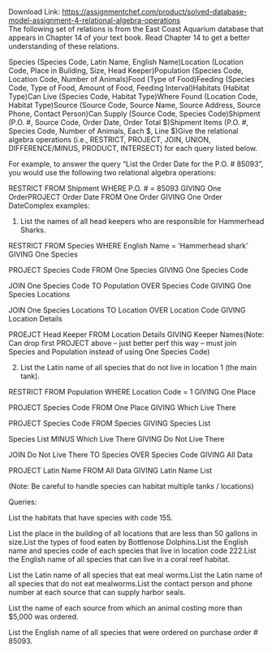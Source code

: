 Download Link: https://assignmentchef.com/product/solved-database-model-assignment-4-relational-algebra-operations
<br>
The following set of relations is from the East Coast Aquarium database that appears in Chapter 14 of your text book.  Read Chapter 14 to get a better understanding of these relations.

Species (Species Code, Latin Name, English Name)Location (Location Code, Place in Building, Size, Head Keeper)Population (Species Code, Location Code, Number of Animals)Food (Type of Food)Feeding (Species Code, Type of Food, Amount of Food, Feeding Interval)Habitats (Habitat Type)Can Live (Species Code, Habitat Type)Where Found (Location Code, Habitat Type)Source (Source Code, Source Name, Source Address, Source Phone, Contact Person)Can Supply (Source Code, Species Code)Shipment (P.O. #, Source Code, Order Date, Order Total $)Shipment Items (P.O. #, Species Code, Number of Animals, Each $, Line $)Give the relational algebra operations (i.e., RESTRICT, PROJECT, JOIN, UNION, DIFFERENCE/MINUS, PRODUCT, INTERSECT) for each query listed below.

For example, to answer the query “List the Order Date for the P.O. # 85093”, you would use the following two relational algebra operations:

RESTRICT FROM Shipment WHERE P.O. # = 85093 GIVING One OrderPROJECT Order Date FROM One Order GIVING One Order DateComplex examples:

1. List the names of all head keepers who are responsible for Hammerhead Sharks.

RESTRICT FROM Species WHERE English Name = ‘Hammerhead shark’ GIVING One Species

PROJECT Species Code FROM One Species GIVING One Species Code

JOIN One Species Code TO Population OVER Species Code GIVING One Species Locations

JOIN One Species Locations TO Location OVER Location Code GIVING Location Details

PROEJCT Head Keeper FROM Location Details GIVING Keeper Names(Note: Can drop first PROJECT above – just better perf this way – must join Species and Population instead of using One Species Code)

2. List the Latin name of all species that do not live in location 1 (the main tank).

RESTRICT FROM Population WHERE Location Code = 1 GIVING One Place

PROJECT Species Code FROM One Place GIVING Which Live There

PROJECT Species Code FROM Species GIVING Species List

Species List MINUS Which Live There GIVING Do Not Live There

JOIN Do Not Live There TO Species OVER Species Code GIVING All Data

PROJECT Latin Name FROM All Data GIVING Latin Name List

(Note: Be careful to handle species can habitat multiple tanks / locations)

Queries:

List the habitats that have species with code 155.

List the place in the building of all locations that are less than 50 gallons in size.List the types of food eaten by Bottlenose Dolphins.List the English name and species code of each species that live in location code 222.List the English name of all species that can live in a coral reef habitat.

List the Latin name of all species that eat meal worms.List the Latin name of all species that do not eat mealworms.List the contact person and phone number at each source that can supply harbor seals.

List the name of each source from which an animal costing more than $5,000 was ordered.

List the English name of all species that were ordered on purchase order # 85093.